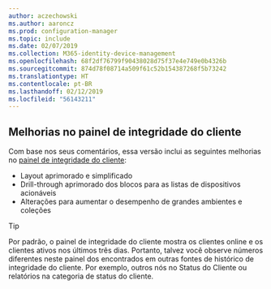 ```yaml
---
author: aczechowski
ms.author: aaroncz
ms.prod: configuration-manager
ms.topic: include
ms.date: 02/07/2019
ms.collection: M365-identity-device-management
ms.openlocfilehash: 68f2df76799f90438028d75f37e4e749e0b4326b
ms.sourcegitcommit: 874d78f08714a509f61c52b154387268f5b73242
ms.translationtype: HT
ms.contentlocale: pt-BR
ms.lasthandoff: 02/12/2019
ms.locfileid: "56143211"
---
```

## <a name="bkmk_health"></a> Melhorias no painel de integridade do cliente
<!--3599209-->

Com base nos seus comentários, essa versão inclui as seguintes melhorias no [painel de integridade do cliente](/sccm/core/get-started/2019/technical-preview-1901#bkmk_health):

- Layout aprimorado e simplificado
- Drill-through aprimorado dos blocos para as listas de dispositivos acionáveis
- Alterações para aumentar o desempenho de grandes ambientes e coleções 

> [!Tip]  
> Por padrão, o painel de integridade do cliente mostra os clientes online e os clientes ativos nos últimos três dias. Portanto, talvez você observe números diferentes neste painel dos encontrados em outras fontes de histórico de integridade do cliente. Por exemplo, outros nós no Status do Cliente ou relatórios na categoria de status do cliente. 

